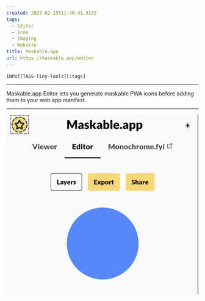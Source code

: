 ```yaml
---
created: 2023-02-15T11:46:41.313Z
tags: 
  - Editor
  - Icon
  - Imaging
  - Website
title: Maskable.app
url: https://maskable.app/editor
---
```

```meta-bind
INPUT[TAGS-Tiny-Tools][:tags]
```

___
Maskable.app Editor lets you generate maskable PWA icons before adding them to your web app manifest.
___

![](_attachments/maskable-app.jpg)
